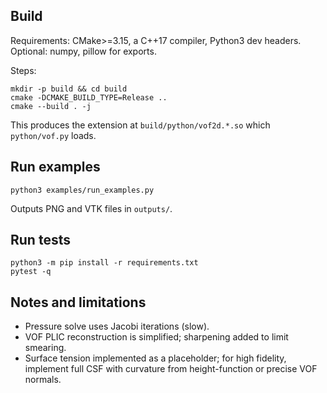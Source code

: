 Build
-----
Requirements: CMake>=3.15, a C++17 compiler, Python3 dev headers. Optional: numpy, pillow for exports.

Steps:
```
mkdir -p build && cd build
cmake -DCMAKE_BUILD_TYPE=Release ..
cmake --build . -j
```
This produces the extension at `build/python/vof2d.*.so` which `python/vof.py` loads.

Run examples
------------
```
python3 examples/run_examples.py
```
Outputs PNG and VTK files in `outputs/`.

Run tests
---------
```
python3 -m pip install -r requirements.txt
pytest -q
```

Notes and limitations
---------------------
- Pressure solve uses Jacobi iterations (slow).
- VOF PLIC reconstruction is simplified; sharpening added to limit smearing.
- Surface tension implemented as a placeholder; for high fidelity, implement full CSF with curvature from height-function or precise VOF normals.
